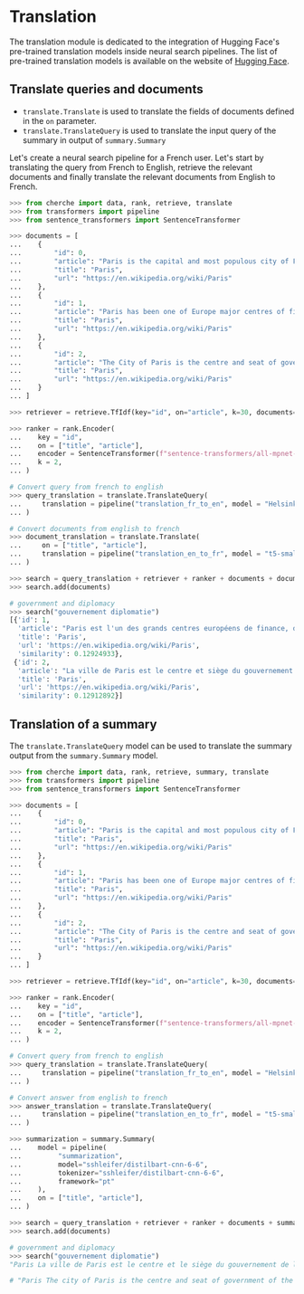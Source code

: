 # Translation

The translation module is dedicated to the integration of Hugging Face's pre-trained translation models inside neural search pipelines. The list of pre-trained translation models is available on the website of [Hugging Face](https://huggingface.co/models?pipeline_tag=translation).

## Translate queries and documents

- `translate.Translate` is used to translate the fields of documents defined in the `on` parameter.
- `translate.TranslateQuery` is used to translate the input query of the summary in output of `summary.Summary`

Let's create a neural search pipeline for a French user. Let's start by translating the query from French to English, retrieve the relevant documents and finally translate the relevant documents from English to French.

```python
>>> from cherche import data, rank, retrieve, translate
>>> from transformers import pipeline
>>> from sentence_transformers import SentenceTransformer

>>> documents = [
...    {
...        "id": 0,
...        "article": "Paris is the capital and most populous city of France",
...        "title": "Paris",
...        "url": "https://en.wikipedia.org/wiki/Paris"
...    },
...    {
...        "id": 1,
...        "article": "Paris has been one of Europe major centres of finance, diplomacy , commerce , fashion , gastronomy , science , and arts.",
...        "title": "Paris",
...        "url": "https://en.wikipedia.org/wiki/Paris"
...    },
...    {
...        "id": 2,
...        "article": "The City of Paris is the centre and seat of government of the region and province of Île-de-France .",
...        "title": "Paris",
...        "url": "https://en.wikipedia.org/wiki/Paris"
...    }
... ]

>>> retriever = retrieve.TfIdf(key="id", on="article", k=30, documents=documents)

>>> ranker = rank.Encoder(
...    key = "id",
...    on = ["title", "article"],
...    encoder = SentenceTransformer(f"sentence-transformers/all-mpnet-base-v2").encode,
...    k = 2,
... )

# Convert query from french to english
>>> query_translation = translate.TranslateQuery(
...     translation = pipeline("translation_fr_to_en", model = "Helsinki-NLP/opus-mt-fr-en"),
... )

# Convert documents from english to french
>>> document_translation = translate.Translate(
...     on = ["title", "article"],
...     translation = pipeline("translation_en_to_fr", model = "t5-small"),
... )

>>> search = query_translation + retriever + ranker + documents + document_translation
>>> search.add(documents)

# government and diplomacy
>>> search("gouvernement diplomatie")
[{'id': 1,
  'article': "Paris est l'un des grands centres européens de finance, de diplomatie , de commerce , de mode , de gastronomie , de science et d'art.",
  'title': 'Paris',
  'url': 'https://en.wikipedia.org/wiki/Paris',
  'similarity': 0.12924933},
 {'id': 2,
  'article': "La ville de Paris est le centre et siège du gouvernement de la région et de la province de l'Île-de-France .",
  'title': 'Paris',
  'url': 'https://en.wikipedia.org/wiki/Paris',
  'similarity': 0.12912892}]
```

## Translation of a summary

The `translate.TranslateQuery` model can be used to translate the summary output from the `summary.Summary` model.

```python
>>> from cherche import data, rank, retrieve, summary, translate
>>> from transformers import pipeline
>>> from sentence_transformers import SentenceTransformer

>>> documents = [
...    {
...        "id": 0,
...        "article": "Paris is the capital and most populous city of France",
...        "title": "Paris",
...        "url": "https://en.wikipedia.org/wiki/Paris"
...    },
...    {
...        "id": 1,
...        "article": "Paris has been one of Europe major centres of finance, diplomacy , commerce , fashion , gastronomy , science , and arts.",
...        "title": "Paris",
...        "url": "https://en.wikipedia.org/wiki/Paris"
...    },
...    {
...        "id": 2,
...        "article": "The City of Paris is the centre and seat of government of the region and province of Île-de-France .",
...        "title": "Paris",
...        "url": "https://en.wikipedia.org/wiki/Paris"
...    }
... ]

>>> retriever = retrieve.TfIdf(key="id", on="article", k=30, documents=documents)

>>> ranker = rank.Encoder(
...    key = "id",
...    on = ["title", "article"],
...    encoder = SentenceTransformer(f"sentence-transformers/all-mpnet-base-v2").encode,
...    k = 2,
... )

# Convert query from french to english
>>> query_translation = translate.TranslateQuery(
...     translation = pipeline("translation_fr_to_en", model = "Helsinki-NLP/opus-mt-fr-en"),
... )

# Convert answer from english to french
>>> answer_translation = translate.TranslateQuery(
...     translation = pipeline("translation_en_to_fr", model = "t5-small"),
... )

>>> summarization = summary.Summary(
...    model = pipeline(
...         "summarization",
...         model="sshleifer/distilbart-cnn-6-6",
...         tokenizer="sshleifer/distilbart-cnn-6-6",
...         framework="pt"
...    ),
...    on = ["title", "article"],
... )

>>> search = query_translation + retriever + ranker + documents + summarization + answer_translation
>>> search.add(documents)

# government and diplomacy
>>> search("gouvernement diplomatie")
"Paris La ville de Paris est le centre et le siège du gouvernement de la région et de la province de l'Île-de-France."

# "Paris The city of Paris is the centre and seat of government of the region and province of Île-de-France."
```
